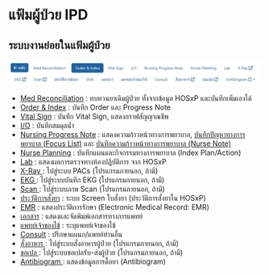 # แฟ้มผู้ป่วย IPD

## ระบบงานย่อยในแฟ้มผู้ป่วย
![IPD Order Tab](images/ipd-main-tab.webp)
* [Med Reconciliation](../shared/med-reconciliation.md) : ทบทวนยาเดิมผู้ป่วย ทั้งจากข้อมูล HOSxP และบันทึกเพิ่มเองได้
* [Order & Index](../shared/order.md) : บันทึก Order และ Progress Note
* [Vital Sign](../shared/vital-sign.md) : บันทึก Vital Sign, แสดงกราฟสัญญาณชีพ
* [I/O](../shared/io.md) : บันทึกสมดุลน้ำ
* [Nursing Progress Note](../shared/focus-note.md) : แสดงความก้าวหน้าทางการพยาบาล, [บันทึกปัญหาทางการพยาบาล (Focus List)](../shared/focus-list.md) และ [บันทึกความก้าวหน้าทางการพยาบาล (Nurse Note)](..shared/focus-note.md)
* [Nurse Planning](../shared/index-plan.md) : บันทึกแผนและกิจกรรมทางการพยาบาล (Index Plan/Action)
* [Lab](../shared/lab.md) : แสดงผลการตรวจทางห้องปฏิบัติการ จาก HOSxP
* [X-Ray <i class="fa fa-external-link"></i>](../shared/out-source.md) : ไปสู่ระบบ PACs (โปรแกรมภายนอก, ถ้ามี)
* [EKG <i class="fa fa-external-link"></i>](../shared/out-source.md) : ไปสู่ระบบบันทึก EKG (โปรแกรมภายนอก, ถ้ามี)
* [Scan <i class="fa fa-external-link"></i>](../shared/out-source.md) : ไปสู่ระบบภาพ Scan (โปรแกรมภายนอก, ถ้ามี)
* [ประวัติการสั่งยา](../shared/prescription-screen.md) : ระบบ Screen ใบสั่งยา (ประวัติการสั่งยาใน HOSxP)
* [EMR](../shared/emr.md) : แสดงประวัติการรักษา (Electronic Medical Record: EMR)
* [เอกสาร](document.md) : แสดงและจัดพิมพ์เอกสารทางการแพทย์
* [แพทย์เจ้าของไข้](doctor-in-charge.md) : ระบุแพทย์เจ้าของไข้
* [Consult](consult.md) : ปรึกษาแผนก/แพทย์ท่านอื่น
* [สั่งอาหาร <i class="fa fa-external-link"></i>](../shared/out-source.md) : ไปสู่ระบบสั่งอาหารผู้ป่วย (โปรแกรมภายนอก, ถ้ามี)
* [ขอเปล <i class="fa fa-external-link"></i>](../shared/out-source.md) : ไปสู่ระบบขอเปลรับ-ส่งผู้ป่วย (โปรแกรมภายนอก, ถ้ามี)
* [Antibiogram <i class="fa fa-file-pdf-o"></i>](../shared/antibiogram.md) : แสดงข้อมูลการดื้อยา (Antibiogram)